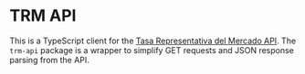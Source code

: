 # TRM API

This is a TypeScript client for the [Tasa Representativa del Mercado API](https://dev.socrata.com/foundry/www.datos.gov.co/32sa-8pi3). The `trm-api` package is a wrapper to simplify GET requests and JSON response parsing from the API.
